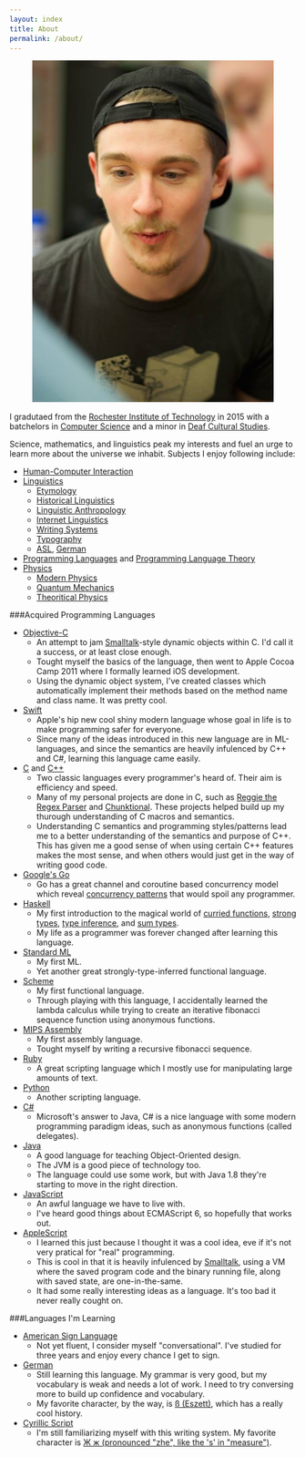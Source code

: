 ```yaml
---
layout: index
title: About
permalink: /about/
---
```


<figure>
    <img class="large" src="/images/me/me.jpg"/>
</figure>

I gradutaed from the [Rochester Institute of Technology](http://www.rit.edu/) in 2015 with a batchelors in [Computer Science](http://en.wikipedia.org/wiki/Computer_science) 
and a minor in [Deaf Cultural Studies](http://en.wikipedia.org/wiki/Deaf_culture).

Science, mathematics, and linguistics peak my interests and fuel an urge to learn more about the universe we inhabit. Subjects I enjoy following include:

- [Human-Computer Interaction](http://en.wikipedia.org/wiki/Human–computer_interaction)
- [Linguistics](http://en.wikipedia.org/wiki/Linguistics)
    - [Etymology](http://en.wikipedia.org/wiki/Etymology)
    - [Historical Linguistics](http://en.wikipedia.org/wiki/Historical_linguistics)
    - [Linguistic Anthropology](http://en.wikipedia.org/wiki/Anthropological_linguistics)
    - [Internet Linguistics](http://en.wikipedia.org/wiki/Internet_linguistics)
    - [Writing Systems](http://en.wikipedia.org/wiki/Writing_system)
    - [Typography](http://en.wikipedia.org/wiki/Typography)
    - [ASL](http://en.wikipedia.org/wiki/American_Sign_Language), [German](http://en.wikipedia.org/wiki/German_language)
- [Programming Languages](http://en.wikipedia.org/wiki/Programming_language) and [Programming Language Theory](http://en.wikipedia.org/wiki/Programming_language_theory)
- [Physics](http://en.wikipedia.org/wiki/Physics)
    - [Modern Physics](http://en.wikipedia.org/wiki/Modern_physics)
    - [Quantum Mechanics](http://en.wikipedia.org/wiki/Quantum_mechanics)
    - [Theoritical Physics](http://en.wikipedia.org/wiki/Theoretical_physics)

###Acquired Programming Languages

- [Objective-C](http://developer.apple.com/library/mac/#documentation/Cocoa/Conceptual/ObjectiveC/Introduction/introObjectiveC.html)
    - An attempt to jam [Smalltalk](http://en.wikipedia.org/wiki/Smalltalk)-style dynamic objects within C.
      I'd call it a success, or at least close enough.
    - Tought myself the basics of the language, then went to Apple Cocoa Camp 2011 where
      I formally learned iOS development.
    - Using the dynamic object system, I've created classes which automatically implement
      their methods based on the method name and class name. It was pretty cool.
- [Swift](https://developer.apple.com/library/mac/documentation/Swift/Conceptual/Swift_Programming_Language/index.html#//apple_ref/doc/uid/TP40014097)
    - Apple's hip new cool shiny modern language whose goal in life is to make programming
      safer for everyone.
    - Since many of the ideas introduced in this new language are in ML-languages,
      and since the semantics are heavily infulenced by C++ and C#, learning this
      language came easily.
- [C](http://en.wikipedia.org/wiki/C_(programming_language)) and [C++](http://en.wikipedia.org/wiki/C%2B%2B)
    - Two classic languages every programmer's heard of. Their aim is efficiency and speed.
    - Many of my personal projects are done in C, such as [Reggie the Regex Parser](http://altece.com/Reggie-the-Regex-Parser/)
      and [Chunktional](http://altece.com/Chunktional). These projects helped build 
      up my thurough understanding of C macros and semantics.
    - Understanding C semantics and programming styles/patterns lead me to a better
      understanding of the semantics and purpose of C++. This has given me a good
      sense of when using certain C++ features makes the most sense, and when others
      would just get in the way of writing good code.
- [Google's Go](http://www.golang.org)
    - Go has a great channel and coroutine based concurrency model which reveal
      [concurrency patterns](http://blog.golang.org/advanced-go-concurrency-patterns) 
      that would spoil any programmer.
- [Haskell](http://www.haskell.org/haskellwiki/Haskell)
    - My first introduction to the magical world of [curried functions](http://en.wikipedia.org/wiki/Currying), 
      [strong types](http://en.wikipedia.org/wiki/Strong_and_weak_typing),
      [type inference](http://en.wikipedia.org/wiki/Type_inference), and 
      [sum types](http://en.wikipedia.org/wiki/Tagged_union).
    - My life as a programmer was forever changed after learning this language.
- [Standard ML](http://en.wikipedia.org/wiki/Standard_ML)
    - My first ML.
    - Yet another great strongly-type-inferred functional language.
- [Scheme](http://en.wikipedia.org/wiki/Scheme_(programming_language))
    - My first functional language.
    - Through playing with this language, I accidentally learned the lambda calculus
      while trying to create an iterative fibonacci sequence function using anonymous
      functions.
- [MIPS Assembly](http://en.wikibooks.org/wiki/MIPS_Assembly)
    - My first assembly language.
    - Tought myself by writing a recursive fibonacci sequence.
- [Ruby](https://www.ruby-lang.org/en/)
    - A great scripting language which I mostly use for manipulating large amounts of text.
- [Python](https://www.python.org)
    - Another scripting language.
- [C#](http://msdn.microsoft.com/en-us/library/67ef8sbd.aspx)
    - Microsoft's answer to Java, C# is a nice language with some modern programming
      paradigm ideas, such as anonymous functions (called delegates).
- [Java](http://en.wikipedia.org/wiki/Java_(programming_language))
    - A good language for teaching Object-Oriented design. 
    - The JVM is a good piece of technology too. 
    - The language could use some work, but with Java 1.8 they're starting to move in 
      the right direction.
- [JavaScript](http://en.wikipedia.org/wiki/JavaScript)
    - An awful language we have to live with.
    - I've heard good things about ECMAScript 6, so hopefully that works out.
- [AppleScript](http://en.wikipedia.org/wiki/AppleScript)
    - I learned this just because I thought it was a cool idea, eve if it's not very
      pratical for "real" programming.
    - This is cool in that it is heavily infulenced by [Smalltalk](http://en.wikipedia.org/wiki/Smalltalk), 
      using a VM where the saved program code and the binary running file, along with 
      saved state, are one-in-the-same.
    - It had some really interesting ideas as a language. It's too bad it never really 
      cought on.

###Languages I'm Learning

- [American Sign Language](http://en.wikipedia.org/wiki/American_Sign_Language)
    - Not yet fluent, I consider myself "conversational". I've studied for three years
    and enjoy every chance I get to sign.
- [German](http://en.wikipedia.org/wiki/German_language)
    - Still learning this language. My grammar is very good, but my vocabulary
      is weak and needs a lot of work. I need to try conversing more to build
      up confidence and vocabulary.
    - My favorite character, by the way, is [ß (Eszett)](http://en.wikipedia.org/wiki/ß),
      which has a really cool history.
- [Cyrillic Script](http://en.wikipedia.org/wiki/Cyrillic_script)
    - I'm still familiarizing myself with this writing system. My favorite
      character is [Ж ж (pronounced "zhe", like the 's' in "measure")](http://en.wikipedia.org/wiki/Zhe_(Cyrillic)).

<!--
I have an interest in Human-Computer Interaction and User Interface Design 
and Experience. Computers are interesting due to their ability to introduce 
new methods and paradigms for allowing people to consume information in new 
and innovative ways. There are a few projects that I believe demonstrate the 
as-of-yet untapped potential of computers.

I also enjoy graphic design and typography. Somewhat as a tie-in to my 
interests with User Interface Design, the layout of information in both 
digital and printed format is a great subject of interest. How people read 
is impacted by how the information is presented in the visual sense. I feel 
that knowing what looks and feels good is an important skill to have.
-->